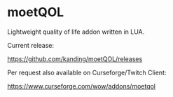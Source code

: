 # moetQOL
Lightweight quality of life addon written in LUA.

Current release:

https://github.com/kanding/moetQOL/releases

Per request also available on Curseforge/Twitch Client:

https://www.curseforge.com/wow/addons/moetqol
